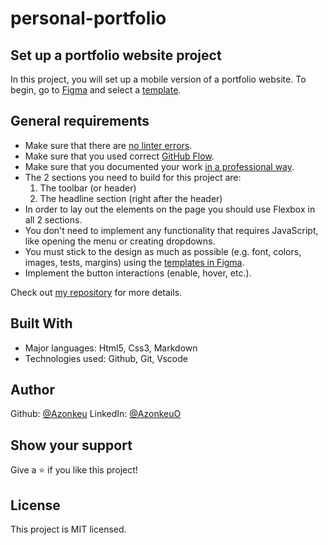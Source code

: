 # personal-portfolio

## Set up a portfolio website project

In this project, you will set up a mobile version of a portfolio website. To begin, go to [Figma](https://www.figma.com/file/l7SqJ3ZfkAKih9sFxvWSR4/Microverse-Student-Project-1?node-id=0%3A1) and select a [template](https://www.figma.com/file/l7SqJ3ZfkAKih9sFxvWSR4/Microverse-Student-Project-1?node-id=0%3A1).

## General requirements
* Make sure that there are [no linter errors](https://github.com/microverseinc/linters-config).
* Make sure that you used correct [GitHub Flow](https://github.com/microverseinc/curriculum-transversal-skills/blob/main/git-github/articles/github_flow.md).
* Make sure that you documented your work [in a professional way](https://github.com/microverseinc/curriculum-transversal-skills/blob/main/documentation/articles/professional_repo_rules.md).
* The 2 sections you need to build for this project are:
   1. The toolbar (or header)
   2. The headline section (right after the header)
* In order to lay out the elements on the page you should use Flexbox in all 2 sections.
* You don't need to implement any functionality that requires JavaScript, like opening the menu or creating dropdowns.
* You must stick to the design as much as possible (e.g. font, colors, images, tests, margins) using the [templates in Figma](https://www.figma.com/file/l7SqJ3ZfkAKih9sFxvWSR4/Microverse-Student-Project-1?node-id=0%3A1).
* Implement the button interactions (enable, hover, etc.).

Check out [my repository]() for more details.

## Built With
* Major languages: Html5, Css3, Markdown
* Technologies used: Github, Git, Vscode

## Author

Github: [@Azonkeu](https://github.com/Azonkeu)
LinkedIn: [@AzonkeuO](https://www.linkedin.com/in/azonkeu-ornela-88a14b172/)


## Show your support

Give a ⭐️ if you like this project!

## License

This project is MIT licensed.
